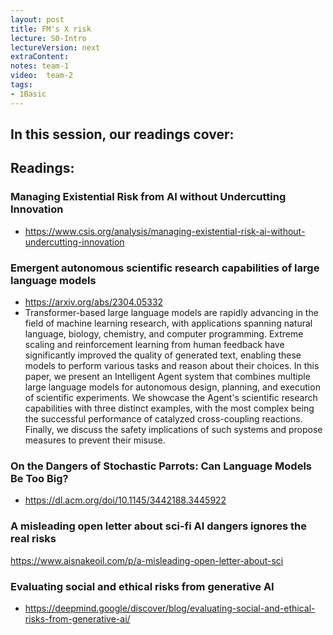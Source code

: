 ```yaml
---
layout: post
title: FM's X risk 
lecture: S0-Intro
lectureVersion: next
extraContent: 
notes: team-1
video:  team-2
tags:
- 1Basic
---
```


In this session, our readings cover: 
- 

## Readings: 
  ### Managing Existential Risk from AI without Undercutting Innovation
  + https://www.csis.org/analysis/managing-existential-risk-ai-without-undercutting-innovation

  ### Emergent autonomous scientific research capabilities of large language models
  + https://arxiv.org/abs/2304.05332
  + Transformer-based large language models are rapidly advancing in the field of machine learning research, with applications spanning natural language, biology, chemistry, and computer programming. Extreme scaling and reinforcement learning from human feedback have significantly improved the quality of generated text, enabling these models to perform various tasks and reason about their choices. In this paper, we present an Intelligent Agent system that combines multiple large language models for autonomous design, planning, and execution of scientific experiments. We showcase the Agent's scientific research capabilities with three distinct examples, with the most complex being the successful performance of catalyzed cross-coupling reactions. Finally, we discuss the safety implications of such systems and propose measures to prevent their misuse.


  ### On the Dangers of Stochastic Parrots: Can Language Models Be Too Big?
  + https://dl.acm.org/doi/10.1145/3442188.3445922

  ### A misleading open letter about sci-fi AI dangers ignores the real risks
  https://www.aisnakeoil.com/p/a-misleading-open-letter-about-sci

  ### Evaluating social and ethical risks from generative AI
  + https://deepmind.google/discover/blog/evaluating-social-and-ethical-risks-from-generative-ai/